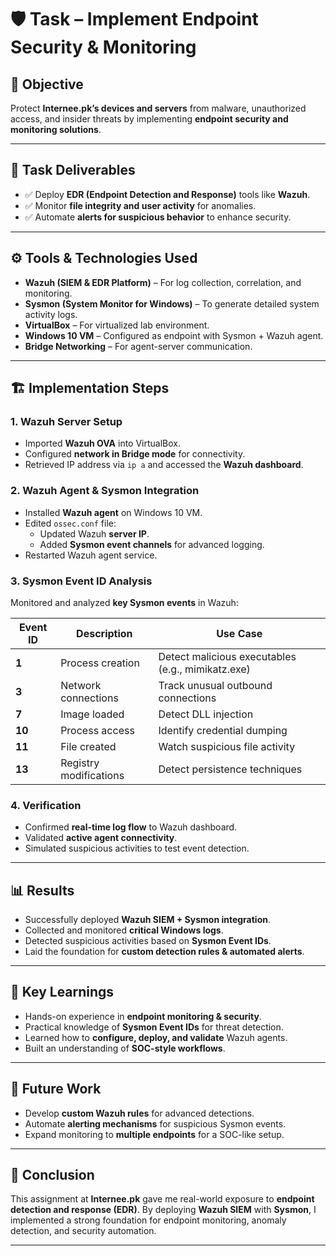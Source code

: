 # 🛡️ Task – Implement Endpoint Security & Monitoring  

## 🔹 Objective
Protect **Internee.pk’s devices and servers** from malware, unauthorized access, and insider threats by implementing **endpoint security and monitoring solutions**.  

---

## 📌 Task Deliverables
- ✅ Deploy **EDR (Endpoint Detection and Response)** tools like **Wazuh**.  
- ✅ Monitor **file integrity and user activity** for anomalies.  
- ✅ Automate **alerts for suspicious behavior** to enhance security.  

---

## ⚙️ Tools & Technologies Used
- **Wazuh (SIEM & EDR Platform)** – For log collection, correlation, and monitoring.  
- **Sysmon (System Monitor for Windows)** – To generate detailed system activity logs.  
- **VirtualBox** – For virtualized lab environment.  
- **Windows 10 VM** – Configured as endpoint with Sysmon + Wazuh agent.  
- **Bridge Networking** – For agent-server communication.  

---

## 🏗️ Implementation Steps

### **1. Wazuh Server Setup**
- Imported **Wazuh OVA** into VirtualBox.  
- Configured **network in Bridge mode** for connectivity.  
- Retrieved IP address via `ip a` and accessed the **Wazuh dashboard**.  

### **2. Wazuh Agent & Sysmon Integration**
- Installed **Wazuh agent** on Windows 10 VM.  
- Edited `ossec.conf` file:  
  - Updated Wazuh **server IP**.  
  - Added **Sysmon event channels** for advanced logging.  
- Restarted Wazuh agent service.  

### **3. Sysmon Event ID Analysis**
Monitored and analyzed **key Sysmon events** in Wazuh:  

| Event ID | Description | Use Case |
|----------|-------------|----------|
| **1** | Process creation | Detect malicious executables (e.g., mimikatz.exe) |
| **3** | Network connections | Track unusual outbound connections |
| **7** | Image loaded | Detect DLL injection |
| **10** | Process access | Identify credential dumping |
| **11** | File created | Watch suspicious file activity |
| **13** | Registry modifications | Detect persistence techniques |

### **4. Verification**
- Confirmed **real-time log flow** to Wazuh dashboard.  
- Validated **active agent connectivity**.  
- Simulated suspicious activities to test event detection.  

---

## 📊 Results
- Successfully deployed **Wazuh SIEM + Sysmon integration**.  
- Collected and monitored **critical Windows logs**.  
- Detected suspicious activities based on **Sysmon Event IDs**.  
- Laid the foundation for **custom detection rules & automated alerts**.  

---

## 🎯 Key Learnings
- Hands-on experience in **endpoint monitoring & security**.  
- Practical knowledge of **Sysmon Event IDs** for threat detection.  
- Learned how to **configure, deploy, and validate** Wazuh agents.  
- Built an understanding of **SOC-style workflows**.  

---

## 🚀 Future Work
- Develop **custom Wazuh rules** for advanced detections.  
- Automate **alerting mechanisms** for suspicious Sysmon events.  
- Expand monitoring to **multiple endpoints** for a SOC-like setup.  

---

## 📌 Conclusion
This assignment at **Internee.pk** gave me real-world exposure to **endpoint detection and response (EDR)**. By deploying **Wazuh SIEM** with **Sysmon**, I implemented a strong foundation for endpoint monitoring, anomaly detection, and security automation.

---
